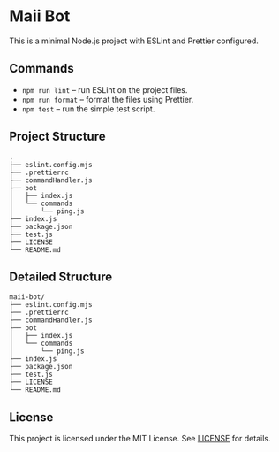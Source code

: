 # Maii Bot

This is a minimal Node.js project with ESLint and Prettier configured.

## Commands

- `npm run lint` – run ESLint on the project files.
- `npm run format` – format the files using Prettier.
- `npm test` – run the simple test script.

## Project Structure

```
.
├── eslint.config.mjs
├── .prettierrc
├── commandHandler.js
├── bot
│   ├── index.js
│   └── commands
│       └── ping.js
├── index.js
├── package.json
├── test.js
├── LICENSE
└── README.md
```

## Detailed Structure

```
maii-bot/
├── eslint.config.mjs
├── .prettierrc
├── commandHandler.js
├── bot
│   ├── index.js
│   └── commands
│       └── ping.js
├── index.js
├── package.json
├── test.js
├── LICENSE
└── README.md
```

## License

This project is licensed under the MIT License. See [LICENSE](LICENSE) for details.
